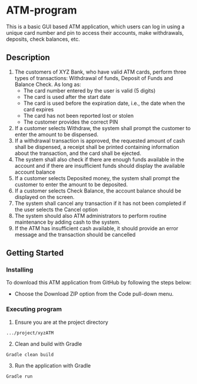 # ATM-program
This is a basic GUI based ATM application, which users can log in using a unique card number and pin to access their accounts, make withdrawals, deposits, check balances, etc.

## Description
1. The customers of XYZ Bank, who have valid ATM cards, perform three types of transactions: Withdrawal of funds, Deposit of Funds and Balance Check. As long as:
    * The card number entered by the user is valid (5 digits)
    * The card is used after the start date
    * The card is used before the expiration date, i.e., the date when the card expires
    * The card has not been reported lost or stolen
    * The customer provides the correct PIN
2. If a customer selects Withdraw, the system shall prompt the customer to enter the amount to be dispensed. 
3. If a withdrawal transaction is approved, the requested amount of cash shall be dispensed, a receipt shall be printed containing information about the transaction, and the card shall be ejected. 
4. The system shall also check if there are enough funds available in the account and if there are insufficient funds should display the available account balance
5. If a customer selects Deposited money, the system shall prompt the customer to enter the amount to be deposited.
6. If a customer selects Check Balance, the account balance should be displayed on the screen.
7. The system shall cancel any transaction if it has not been completed if the user selects the Cancel option
8. The system should also ATM administrators to perform routine maintenance by adding cash to the system.
9. If the ATM has insufficient cash available, it should provide an error message and the transaction should be cancelled


## Getting Started

### Installing
To download this ATM application from GitHub by following the steps below:
*    Choose the Download ZIP option from the Code pull-down menu.


### Executing program
1. Ensure you are at the project directory
```
.../project/xyzATM
```
2. Clean and build with Gradle
```
Gradle clean build
```
3. Run the application with Gradle
```
Gradle run
```

